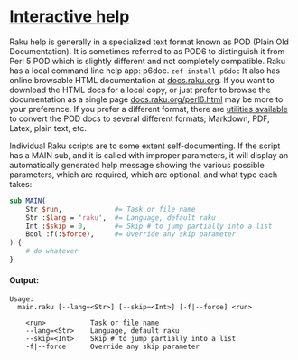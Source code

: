 [1]: https://rosettacode.org/wiki/Interactive_help

# [Interactive help][1]





Raku help is generally in a specialized text format known as POD (Plain Old Documentation). It is sometimes referred to as POD6 to distinguish it from Perl 5 POD which is slightly different and not completely compatible. Raku has a local command line help app: p6doc. `zef install p6doc` It also has online browsable HTML documentation at [docs.raku.org](https://docs.raku.org). If you want to download the HTML docs for a local copy, or just prefer to browse the documentation as a single page [docs.raku.org/perl6.html](https://docs.raku.org/perl6.html) may be more to your preference. If you prefer a different format, there are [utilities available](https://modules.raku.org/search/?q=POD%3A%3ATo) to convert the POD docs to several different formats; Markdown, PDF, Latex, plain text, etc.



Individual Raku scripts are to some extent self-documenting. If the script has a MAIN sub, and it is called with improper parameters, it will display an automatically generated help message showing the various possible parameters, which are required, which are optional, and what type each takes:

```perl
sub MAIN(
    Str $run,             #= Task or file name
    Str :$lang = 'raku',  #= Language, default raku
    Int :$skip = 0,       #= Skip # to jump partially into a list
    Bool :f(:$force),     #= Override any skip parameter
) {
    # do whatever
}
```

#### Output:
```
Usage:
  main.raku [--lang=<Str>] [--skip=<Int>] [-f|--force] <run>
  
    <run>           Task or file name
    --lang=<Str>    Language, default raku
    --skip=<Int>    Skip # to jump partially into a list
    -f|--force      Override any skip parameter
```

